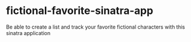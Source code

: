 # fictional-favorite-sinatra-app
Be able to create a list and track your favorite fictional characters with this sinatra application
